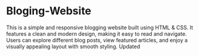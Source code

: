 # Bloging-Website
This is a simple and responsive blogging website built using HTML &amp; CSS. It features a clean and modern design, making it easy to read and navigate. Users can explore different blog posts, view featured articles, and enjoy a visually appealing layout with smooth styling.
Updated